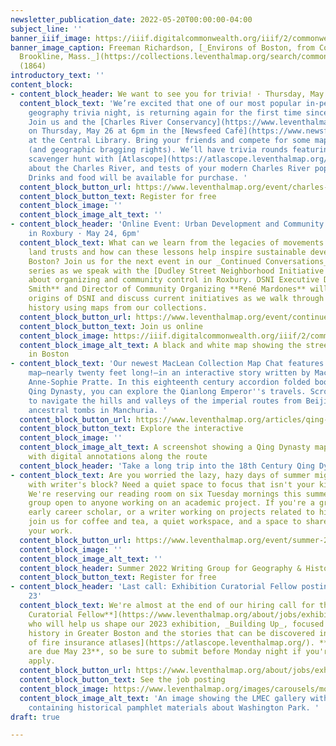 ```yaml
---
newsletter_publication_date: 2022-05-20T00:00:00-04:00
subject_line: ''
banner_iiif_image: https://iiif.digitalcommonwealth.org/iiif/2/commonwealth:x059cb094/871,1746,8288,1802/full/0/default.jpg
banner_image_caption: Freeman Richardson, [_Environs of Boston, from Corey's Hill,
  Brookline, Mass._](https://collections.leventhalmap.org/search/commonwealth:x059cb08v)
  (1864)
introductory_text: ''
content_block:
- content_block_header: We want to see you for trivia! · Thursday, May 26, 6pm ET
  content_block_text: 'We’re excited that one of our most popular in-person events,
    geography trivia night, is returning again for the first time since winter 2020!
    Join us and the [Charles River Conservancy](https://www.leventhalmap.org/event/charles-river-trivia-night/#:\~:text=Charles%20River%20Conservancy)
    on Thursday, May 26 at 6pm in the [Newsfeed Café](https://www.newsfeedcafe.com/)
    at the Central Library. Bring your friends and compete for some map-related prizes
    (and geographic bragging rights). We’ll have trivia rounds featuring a historical
    scavenger hunt with [Atlascope](https://atlascope.leventhalmap.org/), questions
    about the Charles River, and tests of your modern Charles River pop culture knowledge.
    Drinks and food will be available for purchase. '
  content_block_button_url: https://www.leventhalmap.org/event/charles-river-trivia-night/
  content_block_button_text: Register for free
  content_block_image: ''
  content_block_image_alt_text: ''
- content_block_header: 'Online Event: Urban Development and Community Resilience
    in Roxbury · May 24, 6pm'
  content_block_text: What can we learn from the legacies of movements to create community
    land trusts and how can these lessons help inspire sustainable development in
    Boston? Join us for the next event in our _Continued Conversations_ exhibition
    series as we speak with the [Dudley Street Neighborhood Initiative (DSNI)](https://www.dsni.org/)
    about organizing and community control in Roxbury. DSNI Executive Director **John
    Smith** and Director of Community Organizing **René Mardones** will explain the
    origins of DSNI and discuss current initiatives as we walk through the neighborhood’s
    history using maps from our collections.
  content_block_button_url: https://www.leventhalmap.org/event/continued-conversations-urban-development-and-community-resilience/
  content_block_button_text: Join us online
  content_block_image: https://iiif.digitalcommonwealth.org/iiif/2/commonwealth:7h14cw26b/816,1408,3263,2912/full/0/default.jpg
  content_block_image_alt_text: A black and white map showing the streets of Roxbury
    in Boston
- content_block_text: 'Our newest MacLean Collection Map Chat features a colossal
    map—nearly twenty feet long!—in an interactive story written by MacLean fellow
    Anne-Sophie Pratte. In this eighteenth century accordion folded book from the
    Qing Dynasty, you can explore the Qianlong Emperor''s travels. Scroll your window
    to navigate the hills and valleys of the imperial routes from Beijing to the Qing
    ancestral tombs in Manchuria. '
  content_block_button_url: https://www.leventhalmap.org/articles/qing-dynasty-route/
  content_block_button_text: Explore the interactive
  content_block_image: ''
  content_block_image_alt_text: A screenshot showing a Qing Dynasty map from 1778
    with digital annotations along the route
  content_block_header: 'Take a long trip into the 18th Century Qing Dynasty '
- content_block_text: Are you worried the lazy, hazy days of summer might leave you
    with writer's block? Need a quiet space to focus that isn't your kitchen table?
    We're reserving our reading room on six Tuesday mornings this summer for a writer's
    group open to anyone working on an academic project. If you're a graduate student,
    early career scholar, or a writer working on projects related to history and geography,
    join us for coffee and tea, a quiet workspace, and a space to share progress on
    your work.
  content_block_button_url: https://www.leventhalmap.org/event/summer-2022-writing-group/
  content_block_image: ''
  content_block_image_alt_text: ''
  content_block_header: Summer 2022 Writing Group for Geography & History
  content_block_button_text: Register for free
- content_block_header: 'Last call: Exhibition Curatorial Fellow posting closes May
    23'
  content_block_text: We're almost at the end of our hiring call for the [**Exhibition
    Curatorial Fellow**](https://www.leventhalmap.org/about/jobs/exhibition-curatorial-fellow/)
    who will help us shape our 2023 exhibition, _Building Up_, focused on local-scale
    history in Greater Boston and the stories that can be discovered in our [collection
    of fire insurance atlases](https://atlascope.leventhalmap.org/). **Applications
    are due May 23**, so be sure to submit before Monday night if you're looking to
    apply.
  content_block_button_url: https://www.leventhalmap.org/about/jobs/exhibition-curatorial-fellow/
  content_block_button_text: See the job posting
  content_block_image: https://www.leventhalmap.org/images/carousels/molic_gallery02.jpg
  content_block_image_alt_text: 'An image showing the LMEC gallery with a glass case
    containing historical pamphlet materials about Washington Park. '
draft: true

---
```

